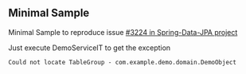 ## Minimal Sample

Minimal Sample to reproduce issue [#3224 in Spring-Data-JPA project](https://github.com/spring-projects/spring-data-jpa/issues/3224)

Just execute DemoServiceIT to get the exception
```
Could not locate TableGroup - com.example.demo.domain.DemoObject
```